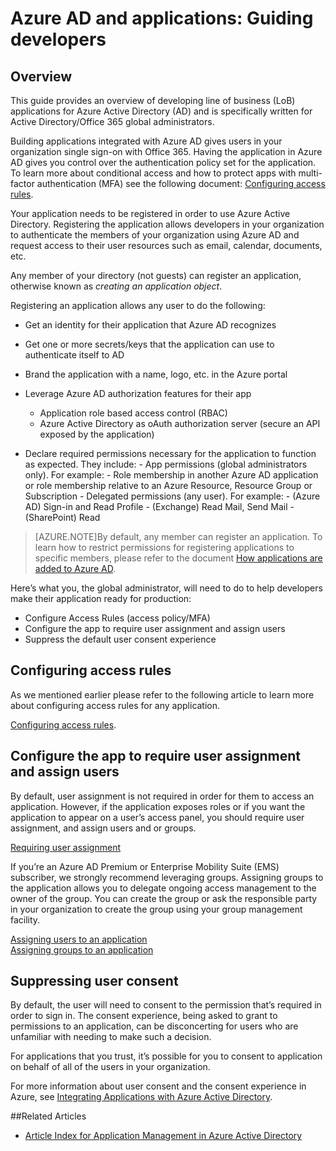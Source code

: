 <properties
	pageTitle="Azure AD and Applications: Guiding Developers | Microsoft Azure"
	description="Written for the IT Pro, this article provides guidelines for integrating Azure applications with Active Directory."
	services="active-directory"
	documentationCenter=""
	authors="kgremban"
	manager="stevenpo"
	editor=""/>

<tags
	ms.service="active-directory"
	ms.workload="identity"
	ms.tgt_pltfrm="na"
	ms.devlang="na"
	ms.topic="article"
	ms.date="02/09/2016"
	ms.author="kgremban"/>

# Azure AD and applications: Guiding developers

## Overview

This guide provides an overview of developing line of business (LoB) applications for Azure Active Directory (AD) and is specifically written for Active Directory/Office 365 global administrators.

Building applications integrated with Azure AD gives users in your organization single sign-on with Office 365. Having the application in Azure AD gives you control over the authentication policy set for the application. To learn more about conditional access and how to protect apps with multi-factor authentication (MFA) see the following document: [Configuring access rules](active-directory-conditional-access-azuread-connected-apps.md).

Your application needs to be registered in order to use Azure Active Directory. Registering the application allows developers in your organization to authenticate the members of your organization using Azure AD and request access to their user resources such as email, calendar, documents, etc.

Any member of your directory (not guests) can register an application, otherwise known as *creating an application object*.

Registering an application allows any user to do the following:

- Get an identity for their application that Azure AD recognizes
- Get one or more secrets/keys that the application can use to authenticate itself to AD
- Brand the application with a name, logo, etc. in the Azure portal
- Leverage Azure AD authorization features for their app
  - Application role based access control (RBAC)
  - Azure Active Directory as oAuth authorization server (secure an API exposed by the application)

- Declare required permissions necessary for the application to function as expected. They include:
	  - App permissions (global administrators only). For example:
	    - Role membership in another Azure AD application or role membership relative to an Azure Resource, Resource Group or Subscription
	  - Delegated permissions (any user). For example:
	    - (Azure AD) Sign-in and Read Profile
	    - (Exchange) Read Mail, Send Mail
	    - (SharePoint) Read

> [AZURE.NOTE]By default, any member can register an application. To learn how to restrict permissions for registering applications to specific members, please refer to the document [How applications are added to Azure AD](active-directory-how-applications-are-added.md#who-has-permission-to-add-applications-to-my-azure-ad-instance).

Here’s what you, the global administrator, will need to do to help developers make their application ready for production:

- Configure Access Rules (access policy/MFA)
- Configure the app to require user assignment and assign users
- Suppress the default user consent experience

## Configuring access rules

As we mentioned earlier please refer to the following article to learn more about configuring access rules for any application.

[Configuring access rules](active-directory-conditional-access-azuread-connected-apps.md).

## Configure the app to require user assignment and assign users

By default, user assignment is not required in order for them to access an application. However, if the application exposes roles or if you want the application to appear on a user’s access panel, you should require user assignment, and assign users and or groups.

[Requiring user assignment](active-directory-applications-guiding-developers-requiring-user-assignment.md)

If you’re an Azure AD Premium or Enterprise Mobility Suite (EMS) subscriber, we strongly recommend leveraging groups. Assigning groups to the application allows you to delegate ongoing access management to the owner of the group. You can create the group or ask the responsible party in your organization to create the group using your group management facility.

[Assigning users to an application](active-directory-applications-guiding-developers-assigning-users.md)  
[Assigning groups to an application](active-directory-applications-guiding-developers-assigning-groups.md)

## Suppressing user consent

By default, the user will need to consent to the permission that’s required in order to sign in. The consent experience, being asked to grant to permissions to an application, can be disconcerting for users who are unfamiliar with needing to make such a decision.

For applications that you trust, it’s possible for you to consent to application on behalf of all of the users in your organization.

For more information about user consent and the consent experience in Azure, see [Integrating Applications with Azure Active Directory](active-directory-integrating-applications.md).

##Related Articles

- [Article Index for Application Management in Azure Active Directory](active-directory-apps-index.md)
